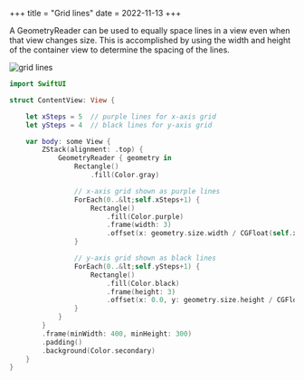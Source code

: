 +++
title = "Grid lines"
date = 2022-11-13
+++

A GeometryReader can be used to equally space lines in a view even when that view changes size. This is accomplished by using the width and height of the container view to determine the spacing of the lines.

<p><img src="/swift-macos/img/grid-lines.png" style="max-width:400px;" alt="grid lines"></p>

```swift
import SwiftUI

struct ContentView: View {

    let xSteps = 5  // purple lines for x-axis grid
    let ySteps = 4  // black lines for y-axis grid

    var body: some View {
        ZStack(alignment: .top) {
            GeometryReader { geometry in
                Rectangle()
                    .fill(Color.gray)

                // x-axis grid shown as purple lines
                ForEach(0..&lt;self.xSteps+1) {
                    Rectangle()
                        .fill(Color.purple)
                        .frame(width: 3)
                        .offset(x: geometry.size.width / CGFloat(self.xSteps) * CGFloat($0), y: 0.0)
                }

                // y-axis grid shown as black lines
                ForEach(0..&lt;self.ySteps+1) {
                    Rectangle()
                        .fill(Color.black)
                        .frame(height: 3)
                        .offset(x: 0.0, y: geometry.size.height / CGFloat(self.ySteps) * CGFloat($0))
                }
            }
        }
        .frame(minWidth: 400, minHeight: 300)
        .padding()
        .background(Color.secondary)
    }
}
```

